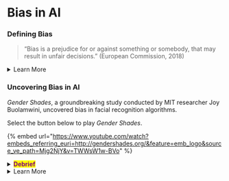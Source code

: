 # Bias in AI

### Defining Bias

> “Bias is a prejudice for or against something or somebody, that may result in unfair decisions.” (European Commission, 2018)

<details>

<summary>Learn More</summary>

Humans are known to exhibit bias in their decisions, and since AI systems are created by humans, there is a possibility of unintentionally injecting bias into them (European Commission, 2018). This is especially true in AI systems that rely on machine learning techniques and the collection and selection of training data (European Commission, 2018).&#x20;

If the training data is not diverse and balanced, the system may learn to make unfair decisions (European Commission, 2018). When AI systems are applied to scenarios involving people, biases related to shapes, colors, skin color, or gender can arise ([Ref](https://www.digitaltechnologieshub.edu.au/teach-and-assess/classroom-resources/lesson-ideas/data-bias-in-ai/)). &#x20;

These biases present ethical concerns as AI systems can reinforce and amplify existing biases, and their decision-making process may be difficult to understand or question due to their complex nature (Shaw, 2019). Despite the superior processing capabilities of AI, it cannot be assumed to always be fair and unbiased since it is created by fallible humans prone to bias and judgment (Bossman, 2016).&#x20;

</details>

### Uncovering Bias in AI

_Gender Shades_, a groundbreaking study conducted by MIT researcher Joy Buolamwini, uncovered bias in facial recognition algorithms.

Select the button below to play _Gender Shades_.&#x20;

{% embed url="https://www.youtube.com/watch?embeds_referring_euri=http://gendershades.org/&feature=emb_logo&source_ve_path=Mjg2NjY&v=TWWsW1w-BVo" %}

<details>

<summary><mark style="color:purple;"><strong>Debrief</strong></mark></summary>

<mark style="color:purple;">Take a moment to reflect and respond to the following questions. Share your responses</mark> [<mark style="color:blue;background-color:blue;">**here**</mark>](https://jamboard.google.com/d/1RZ2njer7ZINALAPXLvb2Holscbk0MVI4NOlPH0USiAY/edit?usp=sharing)<mark style="color:purple;">**.**</mark>&#x20;

* <mark style="color:purple;">Reflect on the potential consequences of relying heavily on facial recognition systems without considering their limitations and biases.</mark> &#x20;
* <mark style="color:purple;">What ethical implications arise from the use of facial recognition technology in various domains such as law enforcement, hiring processes, and public surveillance?</mark> &#x20;

</details>

<details>

<summary>Learn More</summary>

Commonly used facial recognition systems have been shown to over-represent certain populations, leading to better performance for them while neglecting others ([Ref](https://docs.google.com/document/d/1i\_\_XQcSVF1BfHCFWRZ3GkLaqWde0RVxyz2o85xBMMJw/edit)). This imbalance in training data, known as "selection bias," particularly affects dark-skinned women ([Ref](https://docs.google.com/document/d/1i\_\_XQcSVF1BfHCFWRZ3GkLaqWde0RVxyz2o85xBMMJw/edit)).&#x20;

Unfortunately, little progress has been made in accurately recognizing facial features of black women since Buolamwini's investigation in 2015 (Babusi, 2020). Recent studies have shown that general application facial recognition systems in the US misidentify people of color at significantly higher rates than white individuals (Babusi, 2020). &#x20;

</details>
